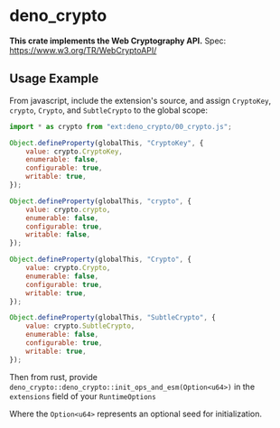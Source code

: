 # deno_crypto
**This crate implements the Web Cryptography API.**
Spec: https://www.w3.org/TR/WebCryptoAPI/

## Usage Example
From javascript, include the extension's source, and assign `CryptoKey`, `crypto`, `Crypto`, and `SubtleCrypto` to the global scope:
```javascript
import * as crypto from "ext:deno_crypto/00_crypto.js";

Object.defineProperty(globalThis, "CryptoKey", {
	value: crypto.CryptoKey,
	enumerable: false,
	configurable: true,
	writable: true,
});

Object.defineProperty(globalThis, "crypto", {
	value: crypto.crypto,
	enumerable: false,
	configurable: true,
	writable: false,
});

Object.defineProperty(globalThis, "Crypto", {
	value: crypto.Crypto,
	enumerable: false,
	configurable: true,
	writable: true,
});

Object.defineProperty(globalThis, "SubtleCrypto", {
	value: crypto.SubtleCrypto,
	enumerable: false,
	configurable: true,
	writable: true,
});
```

Then from rust, provide `deno_crypto::deno_crypto::init_ops_and_esm(Option<u64>)` in the `extensions` field of your `RuntimeOptions`

Where the `Option<u64>` represents an optional seed for initialization.
